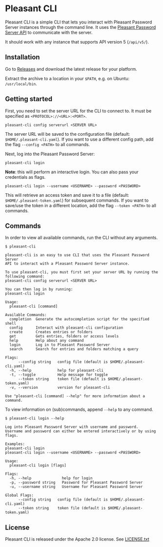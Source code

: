 # Pleasant CLI

Pleasant CLI is a simple CLI that lets you interact with Pleasant Password Server instances through the command line. It uses the [Pleasant Password Server API](https://pleasantpasswords.com/info/pleasant-password-server/m-programmatic-access/restful-api) to communicate with the server.

It should work with any instance that supports API version 5 (`/api/v5/`).

## Installation

Go to [Releases](https://github.com/marevers/pleasant-cli/releases) and download the latest release for your platform.

Extract the archive to a location in your `$PATH`, e.g. on Ubuntu: `/usr/local/bin`.

## Getting started

First, you need to set the server URL for the CLI to connect to.
It must be specified as `<PROTOCOL>://<URL>:<PORT>`.

```
pleasant-cli config serverurl <SERVER URL>
```

The server URL will be saved to the configuration file (default: `$HOME/.pleasant-cli.yaml`).
If you want to use a different config path, add the flag `--config <PATH>` to all commands.

Next, log into the Pleasant Password Server:

```
pleasant-cli login
```

**Note**: this will perform an interactive login. You can also pass your credentials as flags.

```
pleasant-cli login --username <USERNAME> --password <PASSWORD>
```

This will retrieve an access token and save it to a file (default: `$HOME/.pleasant-token.yaml`) for subsequent commands.
If you want to save/use the token in a different location, add the flag `--token <PATH>` to all commands.

## Commands

In order to view all available commands, run the CLI without any arguments.

```
$ pleasant-cli

pleasant-cli is an easy to use CLI that uses the Pleasant Password Server
API to interact with a Pleasant Password Server instance.

To use pleasant-cli, you must first set your server URL by running the following command:
pleasant-cli config serverurl <SERVER URL>

You can then log in by running:
pleasant-cli login

Usage:
  pleasant-cli [command]

Available Commands:
  completion  Generate the autocompletion script for the specified shell
  config      Interact with pleasant-cli configuration
  create      Creates entries or folders
  get         Gets entries, folders or access levels
  help        Help about any command
  login       Log in to Pleasant Password Server
  search      Search for entries and folders matching a query

Flags:
      --config string   config file (default is $HOME/.pleasant-cli.yaml)
  -h, --help            help for pleasant-cli
  -t, --toggle          Help message for toggle
      --token string    token file (default is $HOME/.pleasant-token.yaml)
  -v, --version         version for pleasant-cli

Use "pleasant-cli [command] --help" for more information about a command.
```

To view information on (sub)commands, append `--help` to any command.

```
$ pleasant-cli login --help

Log into Pleasant Password Server with username and password.
Username and password can either be entered interactively or by using flags.

Examples:
pleasant-cli login
pleasant-cli login --username <USERNAME> --password <PASSWORD>

Usage:
  pleasant-cli login [flags]

Flags:
  -h, --help              help for login
  -p, --password string   Password for Pleasant Password Server
  -u, --username string   Username for Pleasant Password Server

Global Flags:
      --config string   config file (default is $HOME/.pleasant-cli.yaml)
      --token string    token file (default is $HOME/.pleasant-token.yaml)
```

## License

Pleasant CLI is released under the Apache 2.0 license. See [LICENSE.txt](https://github.com/marevers/pleasant-cli/blob/master/LICENSE.txt)

